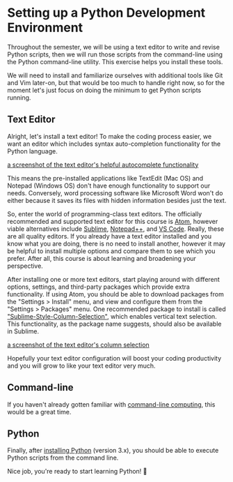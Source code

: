 # Setting up a Python Development Environment

Throughout the semester, we will be using a text editor to write and revise Python scripts, then we will run those scripts from the command-line using the Python command-line utility. This exercise helps you install these tools.

We will need to install and familiarize ourselves with additional tools like Git and Vim later-on, but that would be too much to handle right now, so for the moment let's just focus on doing the minimum to get Python scripts running.

## Text Editor

Alright, let's install a text editor! To make the coding process easier, we want an editor which includes syntax auto-completion functionality for the Python language.

[a screenshot of the text editor's helpful autocomplete functionality](img/atom-python-autocomplete.gif)

This means the pre-installed applications like TextEdit (Mac OS) and Notepad (Windows OS) don't have enough functionality to support our needs. Conversely, word processing software like Microsoft Word won't do either because it saves its files with hidden information besides just the text.

So, enter the world of programming-class text editors. The officially recommended and supported text editor for this course is [Atom](https://atom.io/), however viable alternatives include [Sublime](https://www.sublimetext.com/), [Notepad++](https://notepad-plus-plus.org/), and [VS Code](https://code.visualstudio.com/). Really, these are all quality editors. If you already have a text editor installed and you know what you are doing, there is no need to install another, however it may be helpful to install multiple options and compare them to see which you prefer. After all, this course is about learning and broadening your perspective.

After installing one or more text editors, start playing around with different options, settings, and third-party packages which provide extra functionality. If using Atom, you should be able to download packages from the "Settings > Install" menu, and view and configure them from the "Settings > Packages" menu. One recommended package to install is called ["Sublime-Style-Column-Selection"](https://atom.io/packages/Sublime-Style-Column-Selection), which enables vertical text selection. This functionality, as the package name suggests, should also be available in Sublime.

[a screenshot of the text editor's column selection](img/atom-column-selection.gif)

Hopefully your text editor configuration will boost your coding productivity and you will grow to like your text editor very much.

## Command-line

If you haven't already gotten familiar with [command-line computing](/exercises/command-line-computing/exercise.md), this would be a great time.

## Python

Finally, after [installing Python](/notes/programming-languages/python/installation.md) (version 3.x), you should be able to execute Python scripts from the command line.

Nice job, you're ready to start learning Python! :snake:
